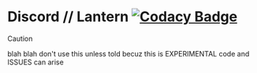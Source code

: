 # Discord // Lantern [![Codacy Badge](https://app.codacy.com/project/badge/Grade/1783a15c2a1d41fba191aa2c282c1cd4)](https://app.codacy.com/gh/ThatBooze/Lantern/dashboard?utm_source=gh&utm_medium=referral&utm_content=&utm_campaign=Badge_grade)

> [!CAUTION]
> blah blah don't use this unless told becuz this is EXPERIMENTAL code and ISSUES can arise